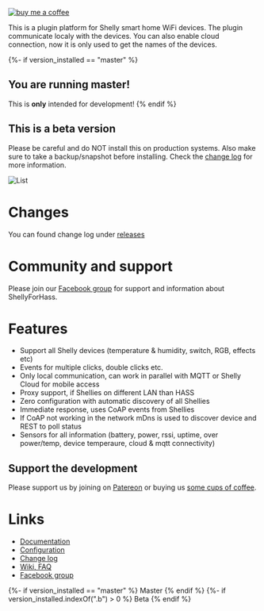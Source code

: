 [![buy me a coffee](https://www.buymeacoffee.com/assets/img/custom_images/orange_img.png)](https://www.buymeacoffee.com/styrahem)

This is a plugin platform for Shelly smart home WiFi devices. The plugin communicate localy with the devices. You can also enable cloud connection, now it is only used to get the names of the devices.

{%- if version_installed == "master" %}
## You are running master!
This is **only** intended for development!
{% endif %}

## This is a beta version
Please be careful and do NOT install this on production systems. Also make sure to take a backup/snapshot before installing. Check the [change log](https://github.com/StyraHem/ShellyForHASS/releases) for more information.

![List](https://raw.githubusercontent.com/StyraHem/ShellyForHASS/master/images/intro.png)

# Changes
You can found change log under [releases](https://github.com/StyraHem/ShellyForHASS/releases)

# Community and support
Please join our [Facebook group](https://www.facebook.com/groups/shellyforhass) for support and information about ShellyForHass.

# Features
- Support all Shelly devices (temperature & humidity, switch, RGB, effects etc)
- Events for multiple clicks, double clicks etc.
- Only local communication, can work in parallel with MQTT or Shelly Cloud for mobile access
- Proxy support, if Shellies on different LAN than HASS
- Zero configuration with automatic discovery of all Shellies
- Immediate response, uses CoAP events from Shellies
- If CoAP not working in the network mDns is used to discover device and REST to poll status
- Sensors for all information (battery, power, rssi, uptime, over power/temp, device temperaure, cloud & mqtt connectivity)

## Support the development
Please support us by joining on [Patereon](https://www.patreon.com/shelly4hass) or buying us [some cups of coffee](https://www.buymeacoffee.com/styrahem).

# Links
- [Documentation](https://github.com/StyraHem/ShellyForHASS/blob/master/README.md)
- [Configuration](https://github.com/StyraHem/ShellyForHASS/blob/master/README.md#configure)
- [Change log](https://github.com/StyraHem/ShellyForHASS/releases)
- [Wiki, FAQ](https://github.com/StyraHem/ShellyForHASS/wiki)
- [Facebook group](https://www.facebook.com/groups/shellyforhass)

{%- if version_installed == "master" %}
Master
{% endif %}
{%- if version_installed.indexOf(".b") > 0 %}
Beta
{% endif %}
